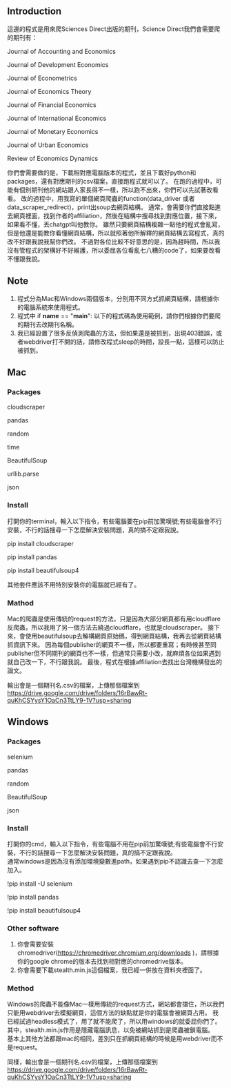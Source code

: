 ## Introduction
這邊的程式是用來爬Sciences Direct出版的期刊，Science Direct我們會需要爬的期刊有：

Journal of Accounting and Economics

Journal of Development Economics 

Journal of Econometrics

Journal of Economics Theory

Journal of Financial Economics

Journal of International Economics 

Journal of Monetary Economics

Journal of Urban Economics

Review of Economics Dynamics

你們會需要做的是，下載相對應電腦版本的程式，並且下載好python和packages，還有對應期刊的csv檔案，直接跑程式就可以了。
在跑的過程中，可能有個別期刊他的網站跟人家長得不一樣，所以跑不出來，你們可以先試著改看看。
改的過程中，用我寫的單個網頁爬蟲的function(data_driver 或者 data_scraper_redirect)，print出soup去網頁結構。
通常，會需要你們直接點進去網頁裡面，找到作者的affiliation，然後在結構中搜尋找到對應位置，接下來，如果看不懂，丟chatgpt叫他教你。
雖然只要網頁結構複雜一點他的程式會亂寫，但是他還是能教你看懂網頁結構，所以就照著他所解釋的網頁結構去寫程式，真的改不好跟我說我幫你們改。
不過對各位比較不好意思的是，因為趕時間，所以我沒有管程式的架構好不好維護，所以委屈各位看亂七八糟的code了，如果要改看不懂跟我說。
## Note
1. 程式分為Mac和Windows兩個版本，分別用不同方式抓網頁結構，請根據你的電腦系統來使用程式。
2. 程式中 if __name__ == "__main__": 以下的程式碼為使用範例，請你們根據你們要爬的期刊去改期刊名稱。
3. 我已經設置了很多反偵測爬蟲的方法，但如果還是被抓到，出現403錯誤，或者webdriver打不開的話，請修改程式sleep的時間，設長一點，這樣可以防止被抓到。
## Mac 
### Packages
cloudscraper

pandas

random

time

BeautifulSoup


urllib.parse

json
### Install
打開你的terminal，輸入以下指令，有些電腦要在pip前加驚嘆號;有些電腦會不行安裝，不行的話搜尋一下怎麼解決安裝問題，真的搞不定跟我說。

pip install cloudscraper

pip install pandas

pip install beautifulsoup4

其他套件應該不用特別安裝你的電腦就已經有了。
### Mathod
Mac的爬蟲是使用傳統的request的方法，只是因為大部分網頁都有用cloudflare反爬蟲，所以我用了另一個方法去繞過cloudflare，也就是cloudscraper。
接下來，會使用beautifulsoup去解構網頁原始碼，得到網頁結構，我再去從網頁結構抓資訊下來。
因為每個publisher的網頁不一樣，所以都要重寫；有時候甚至同publisher但不同期刊的網頁也不一樣，但通常只需要小改，就麻煩各位如果遇到就自己改一下，不行跟我說。
最後，程式在根據affiliation去找出台灣機構發出的論文。

輸出會是一個期刊名.csv的檔案，上傳那個檔案到 https://drive.google.com/drive/folders/16rBawRt-quKhCSYysY1OaCn3TtLY9-1V?usp=sharing
## Windows
### Packages

selenium

pandas

random

BeautifulSoup

json
### Install
打開你的cmd，輸入以下指令，有些電腦不用在pip前加驚嘆號;有些電腦會不行安裝，不行的話搜尋一下怎麼解決安裝問題，真的搞不定跟我說。<br>
通常windows是因為沒有添加環境變數進path，如果遇到pip不認識去查一下怎麼加入。

!pip install -U selenium

!pip install pandas

!pip install beautifulsoup4

### Other software
1. 你會需要安裝chromedriver(https://chromedriver.chromium.org/downloads )，請根據你的google chrome的版本去找到相對應的chromedrive版本。
2. 你會需要下載stealth.min.js這個檔案，我已經一併放在資料夾裡面了。
### Method
Windows的爬蟲不能像Mac一樣用傳統的request方式，網站都會擋住，所以我們只能用webdriver去模擬網頁，這個方法的缺點就是你的電腦會被網頁占用。
我已經試過headless模式了，用了就不能爬了，所以用windows的就委屈你們了。<br>
其中，stealth.min.js作用是隱藏電腦訊息，以免被網站抓到是爬蟲被鎖電腦。<br>
基本上其他方法都跟mac的相同，差別只在抓網頁結構的時候是用webdriver而不是request。

同樣，輸出會是一個期刊名.csv的檔案，上傳那個檔案到 https://drive.google.com/drive/folders/16rBawRt-quKhCSYysY1OaCn3TtLY9-1V?usp=sharing

